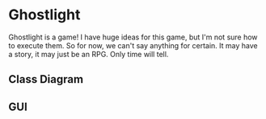 # Ghostlight
Ghostlight is a game! I have huge ideas for this game, but I'm not sure how to execute them. So for now, we can't say anything for certain. It may have a story, it may just be an RPG. Only time will tell.

## Class Diagram
## GUI

<!---
### Credits
* Producer: me
* Designer: me
* Programmer: me
* Artist: me
* Sound Designer: me
* Tester: me
* Special Thanks: me, the voices in my head, and the pigeon egg
--->
